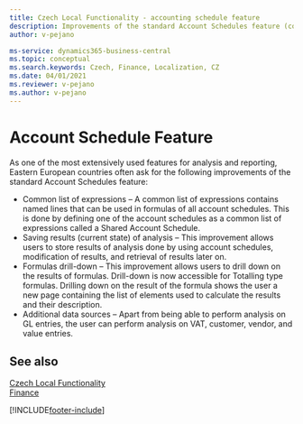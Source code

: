 ```yaml
---
title: Czech Local Functionality - accounting schedule feature
description: Improvements of the standard Account Schedules feature (common list of expressions, saving results, formulas drill-down, additional data sources).
author: v-pejano

ms-service: dynamics365-business-central
ms.topic: conceptual
ms.search.keywords: Czech, Finance, Localization, CZ
ms.date: 04/01/2021
ms.reviewer: v-pejano
ms.author: v-pejano
---
```


# Account Schedule Feature

As one of the most extensively used features for analysis and reporting, Eastern European countries often ask for the following improvements of the standard Account Schedules feature:

- Common list of expressions – A common list of expressions contains named lines that can be used in formulas of all account schedules. This is done by defining one of the account schedules as a common list of expressions called a Shared Account Schedule.
- Saving results (current state) of analysis – This improvement allows users to store results of analysis done by using account schedules, modification of results, and retrieval of results later on.
- Formulas drill-down – This improvement allows users to drill down on the results of formulas. Drill-down is now accessible for Totalling type formulas. Drilling down on the result of the formula shows the user a new page containing the list of elements used to calculate the results and their description.
- Additional data sources – Apart from being able to perform analysis on GL entries, the user can perform analysis on VAT, customer, vendor, and value entries.

## See also

[Czech Local Functionality](czech-local-functionality.md)  
[Finance](../../finance.md)  


[!INCLUDE[footer-include](../../includes/footer-banner.md)]